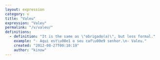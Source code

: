 ```yaml
---
layout: expression
category: v
title: "Valeu"
expression: "Valeu"
permalink: "/v/valeu/"
definitions:
  - definition: "It is the same as \"obrigado(a)\", but less formal."
    example: "- Aqui est\u00e1 o seu caf\u00e9 senhor.\n- Valeu."
    created: "2012-08-27T00:10:19"
    author: "kinow"
---
```

